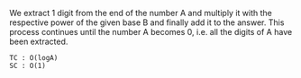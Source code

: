 We extract 1 digit from the end of the number A and 
multiply it with the respective power of the given base 
B and finally add it to the answer. This process continues 
until the number A becomes 0, i.e. all the digits of A have 
been extracted.

    TC : O(logA)
    SC : O(1)